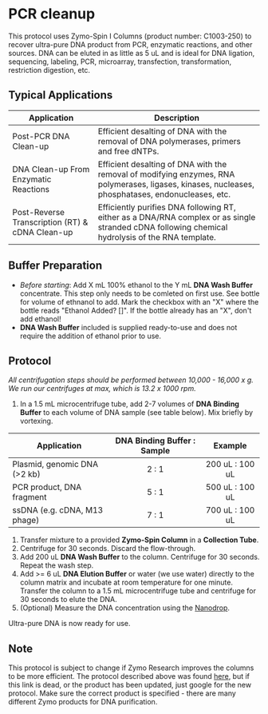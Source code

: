 # PCR cleanup

This protocol uses Zymo-Spin I Columns \(product number: C1003-250\) to recover ultra-pure DNA product from PCR, enzymatic reactions, and other sources. DNA can be eluted in as little as 5 uL and is ideal for DNA ligation, sequencing, labeling, PCR, microarray, transfection, transformation, restriction digestion, etc.

## Typical Applications

| Application | Description |
| --- | --- |
| Post-PCR DNA Clean-up | Efficient desalting of DNA with the removal of DNA polymerases, primers and free dNTPs. |
| DNA Clean-up From Enzymatic Reactions | Efficient desalting of DNA with the removal of modifying enzymes, RNA polymerases, ligases, kinases, nucleases, phosphatases, endonucleases, etc. |
| Post-Reverse Transcription \(RT\) & cDNA Clean-up | Efficiently purifies DNA following RT, either as a DNA/RNA complex or as single stranded cDNA following chemical hydrolysis of the RNA template. |

## Buffer Preparation

* _Before starting_: Add X mL 100% ethanol to the Y mL **DNA Wash Buffer** concentrate. This step only needs to be comleted on first use. See bottle for volume of ethnanol to add. Mark the checkbox with an "X" where the bottle reads "Ethanol Added? \[\]". If the bottle already has an "X", don't add ethanol!
* **DNA Wash Buffer** included is supplied ready-to-use and does not require the addition of ethanol prior to use.

## Protocol

_All centrifugation steps should be performed between 10,000 - 16,000 x g. We run our centrifuges at max, which is 13.2 x 1000 rpm._

1. In a 1.5 mL microcentrifuge tube, add 2-7 volumes of **DNA Binding Buffer** to each volume of DNA sample \(see table below\). Mix briefly by vortexing.

| **Application** | **DNA Binding Buffer : Sample** | **Example** |
| --- | :---: | :---: |
| Plasmid, genomic DNA \(&gt;2 kb\) | 2 : 1 | 200 uL : 100 uL |
| PCR product, DNA fragment | 5 : 1 | 500 uL : 100 uL |
| ssDNA \(e.g. cDNA, M13 phage\) | 7 : 1 | 700 uL : 100 uL |

1. Transfer mixture to a provided **Zymo-Spin Column** in a **Collection Tube**.
2. Centrifuge for 30 seconds. Discard the flow-through.
3. Add 200 uL **DNA Wash Buffer** to the column. Centrifuge for 30 seconds. Repeat the wash step.
4. Add &gt;= 6 uL **DNA Elution Buffer** or water \(we use water\) directly to the column matrix and incubate at room temperature for one minute. Transfer the column to a 1.5 mL microcentrifuge tube and centrifuge for 30 seconds to elute the DNA.
5. \(Optional\) Measure the DNA concentration using the [Nanodrop](pcr-cleanup.md).

Ultra-pure DNA is now ready for use.

## Note

This protocol is subject to change if Zymo Research improves the columns to be more efficient. The protocol described above was found [here](http://www.zymoresearch.com/downloads/dl/file/id/35/d4003i.pdf), but if this link is dead, or the product has been updated, just google for the new protocol. Make sure the correct product is specified - there are many different Zymo products for DNA purification.


